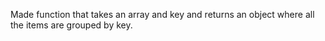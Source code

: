 Made function that takes an array and key and returns an object where all the items are grouped by key.